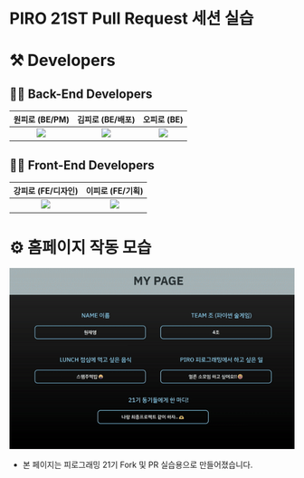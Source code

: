 # PIRO 21ST Pull Request 세션 실습

# ⚒️ Developers

## 🧑‍💻 Back-End Developers

|                                                        원피로 (BE/PM)                                                         |                                                       김피로 (BE/배포)                                                        |오피로 (BE)
| :---------------------------------------------------------------------------------------------------------------------------: | :---------------------------------------------------------------------------------------------------------------------------: |:-:|
| [<img src="https://img.shields.io/badge/GitHub-181717?style=for-the-badge&logo=GitHub&logoColor=white"/>](https://github.com) | [<img src="https://img.shields.io/badge/GitHub-181717?style=for-the-badge&logo=GitHub&logoColor=white"/>](https://github.com) |[<img src="https://img.shields.io/badge/GitHub-181717?style=for-the-badge&logo=GitHub&logoColor=white"/>](https://github.com)|

## 🧑‍💻 Front-End Developers

|                                                      강피로 (FE/디자인)                                                       |                                                        이피로 (FE/기획)                                                        |
| :---------------------------------------------------------------------------------------------------------------------------: | :----------------------------------------------------------------------------------------------------------------------------: |
| [<img src="https://img.shields.io/badge/GitHub-181717?style=for-the-badge&logo=GitHub&logoColor=white"/>](https://github.com) | [<img src="https://img.shields.io/badge/GitHub-181717?style=for-the-badge&logo=GitHub&logoColor=white"/>](https://github.com/) |

# ⚙️ 홈페이지 작동 모습

![piro21_pr_gif](./piro21_pr.gif)

- 본 페이지는 피로그래밍 21기 Fork 및 PR 실습용으로 만들어졌습니다.
